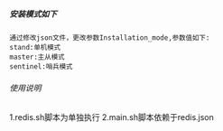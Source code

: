 ##### 安装模式如下
```
通过修改json文件，更改参数Installation_mode,参数值如下:
stand:单机模式
master:主从模式
sentinel:哨兵模式

```


###### 使用说明
1.redis.sh脚本为单独执行
2.main.sh脚本依赖于redis.json